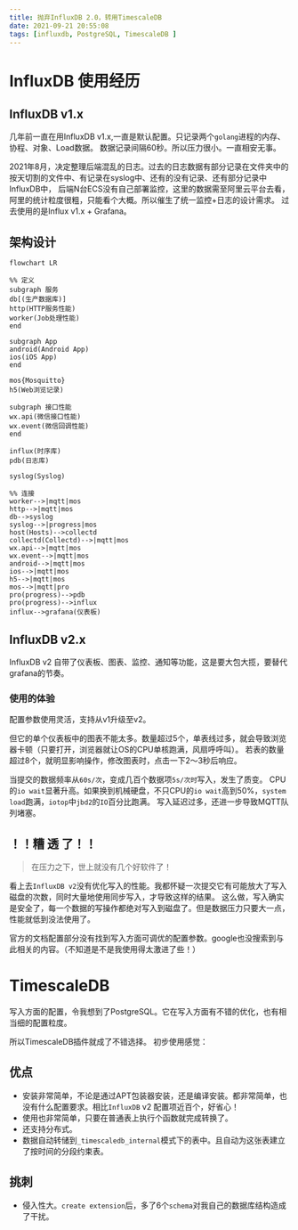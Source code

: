 ```yaml
---
title: 抛弃InfluxDB 2.0，转用TimescaleDB 
date: 2021-09-21 20:55:08
tags: [influxdb, PostgreSQL, TimescaleDB ]
---
```


# InfluxDB 使用经历

## InfluxDB v1.x
几年前一直在用InfluxDB v1.x,一直是默认配置。只记录两个`golang`进程的内存、协程、对象、Load数据。
数据记录间隔60秒。所以压力很小。一直相安无事。

2021年8月，决定整理后端混乱的日志。过去的日志数据有部分记录在文件夹中的按天切割的文件中、有记录在syslog中、还有的没有记录、还有部分记录中InfluxDB中，
后端N台ECS没有自己部署监控，这里的数据需至阿里云平台去看，阿里的统计粒度很粗，只能看个大概。所以催生了统一监控+日志的设计需求。
过去使用的是Influx v1.x + Grafana。

## 架构设计

```mermaid
flowchart LR

%% 定义
subgraph 服务
db[(生产数据库)]
http(HTTP服务性能)
worker(Job处理性能)
end

subgraph App
android(Android App)
ios(iOS App)
end

mos{Mosquitto}
h5(Web浏览记录)

subgraph 接口性能
wx.api(微信接口性能)
wx.event(微信回调性能)
end

influx(时序库)
pdb(日志库)

syslog(Syslog)

%% 连接
worker-->|mqtt|mos
http-->|mqtt|mos
db-->syslog
syslog-->|progress|mos
host(Hosts)-->collectd
collectd(Collectd)-->|mqtt|mos
wx.api-->|mqtt|mos
wx.event-->|mqtt|mos
android-->|mqtt|mos
ios-->|mqtt|mos
h5-->|mqtt|mos
mos-->|mqtt|pro
pro(progress)-->pdb
pro(progress)-->influx
influx-->grafana(仪表板)
```

## InfluxDB v2.x
InfluxDB v2 自带了仪表板、图表、监控、通知等功能，这是要大包大揽，要替代grafana的节奏。

### 使用的体验
配置参数使用灵活，支持从v1升级至v2。

但它的单个仪表板中的图表不能太多。数量超过5个，单表线过多，就会导致浏览器卡顿（只要打开，浏览器就让OS的CPU单核跑满，风扇呼呼叫）。
若表的数量超过8个，就明显影响操作，修改图表时，点击一下2～3秒后响应。

当提交的数据频率从`60s/次`，变成几百个数据项`5s/次时`写入，发生了质变。
CPU的`io wait`显著升高。如果换到机械硬盘，不只CPU的`io wait`高到50%，`system load`跑满，`iotop`中`jbd2`的`IO`百分比跑满。
写入延迟过多，还进一步导致MQTT队列堵塞。
## ！！糟 透 了！！
> 在压力之下，世上就没有几个好软件了！

看上去`InfluxDB v2`没有优化写入的性能。我都怀疑一次提交它有可能放大了写入磁盘的次数，同时大量地使用同步写入，才导致这样的结果。
这么做，写入确实是安全了，每一个数据的写操作都绝对写入到磁盘了。但是数据压力只要大一点，性能就低到没法使用了。

官方的文档配置部分没有找到写入方面可调优的配置参数。google也没搜索到与此相关的内容。（不知道是不是我使用得太激进了些！）

# TimescaleDB
写入方面的配置，令我想到了PostgreSQL。它在写入方面有不错的优化，也有相当细的配置粒度。

所以TimescaleDB插件就成了不错选择。
初步使用感觉：

## 优点
- 安装非常简单，不论是通过APT包装器安装，还是编译安装。都非常简单，也没有什么配置要求。相比`InfluxDB` v2 配置项近百个，好省心！
- 使用也非常简单，只要在普通表上执行个函数就完成转换了。
- 还支持分布式。
- 数据自动转储到`_timescaledb_internal`模式下的表中。且自动为这张表建立了按时间的分段约束表。

## 挑刺
- 侵入性大。`create extension`后，多了6个`schema`对我自己的数据库结构造成了干扰。
